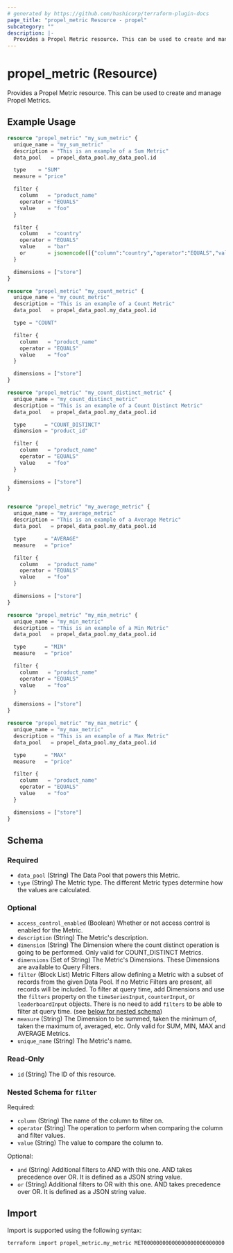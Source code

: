 ```yaml
---
# generated by https://github.com/hashicorp/terraform-plugin-docs
page_title: "propel_metric Resource - propel"
subcategory: ""
description: |-
  Provides a Propel Metric resource. This can be used to create and manage Propel Metrics.
---
```


# propel_metric (Resource)

Provides a Propel Metric resource. This can be used to create and manage Propel Metrics.

## Example Usage

```terraform
resource "propel_metric" "my_sum_metric" {
  unique_name = "my_sum_metric"
  description = "This is an example of a Sum Metric"
  data_pool   = propel_data_pool.my_data_pool.id

  type    = "SUM"
  measure = "price"

  filter {
    column   = "product_name"
    operator = "EQUALS"
    value    = "foo"
  }

  filter {
    column   = "country"
    operator = "EQUALS"
    value    = "bar"
    or       = jsonencode([{"column":"country","operator":"EQUALS","value":"baz"}])
  }

  dimensions = ["store"]
}

resource "propel_metric" "my_count_metric" {
  unique_name = "my_count_metric"
  description = "This is an example of a Count Metric"
  data_pool   = propel_data_pool.my_data_pool.id

  type = "COUNT"

  filter {
    column   = "product_name"
    operator = "EQUALS"
    value    = "foo"
  }

  dimensions = ["store"]
}

resource "propel_metric" "my_count_distinct_metric" {
  unique_name = "my_count_distinct_metric"
  description = "This is an example of a Count Distinct Metric"
  data_pool   = propel_data_pool.my_data_pool.id

  type      = "COUNT_DISTINCT"
  dimension = "product_id"

  filter {
    column   = "product_name"
    operator = "EQUALS"
    value    = "foo"
  }

  dimensions = ["store"]
}


resource "propel_metric" "my_average_metric" {
  unique_name = "my_average_metric"
  description = "This is an example of a Average Metric"
  data_pool   = propel_data_pool.my_data_pool.id

  type      = "AVERAGE"
  measure   = "price"

  filter {
    column   = "product_name"
    operator = "EQUALS"
    value    = "foo"
  }

  dimensions = ["store"]
}

resource "propel_metric" "my_min_metric" {
  unique_name = "my_min_metric"
  description = "This is an example of a Min Metric"
  data_pool   = propel_data_pool.my_data_pool.id

  type      = "MIN"
  measure   = "price"

  filter {
    column   = "product_name"
    operator = "EQUALS"
    value    = "foo"
  }

  dimensions = ["store"]
}

resource "propel_metric" "my_max_metric" {
  unique_name = "my_max_metric"
  description = "This is an example of a Max Metric"
  data_pool   = propel_data_pool.my_data_pool.id

  type      = "MAX"
  measure   = "price"

  filter {
    column   = "product_name"
    operator = "EQUALS"
    value    = "foo"
  }

  dimensions = ["store"]
}
```

<!-- schema generated by tfplugindocs -->
## Schema

### Required

- `data_pool` (String) The Data Pool that powers this Metric.
- `type` (String) The Metric type. The different Metric types determine how the values are calculated.

### Optional

- `access_control_enabled` (Boolean) Whether or not access control is enabled for the Metric.
- `description` (String) The Metric's description.
- `dimension` (String) The Dimension where the count distinct operation is going to be performed. Only valid for COUNT_DISTINCT Metrics.
- `dimensions` (Set of String) The Metric's Dimensions. These Dimensions are available to Query Filters.
- `filter` (Block List) Metric Filters allow defining a Metric with a subset of records from the given Data Pool. If no Metric Filters are present, all records will be included. To filter at query time, add Dimensions and use the `filters` property on the `timeSeriesInput`, `counterInput`, or `leaderboardInput` objects. There is no need to add `filters` to be able to filter at query time. (see [below for nested schema](#nestedblock--filter))
- `measure` (String) The Dimension to be summed, taken the minimum of, taken the maximum of, averaged, etc. Only valid for SUM, MIN, MAX and AVERAGE Metrics.
- `unique_name` (String) The Metric's name.

### Read-Only

- `id` (String) The ID of this resource.

<a id="nestedblock--filter"></a>
### Nested Schema for `filter`

Required:

- `column` (String) The name of the column to filter on.
- `operator` (String) The operation to perform when comparing the column and filter values.
- `value` (String) The value to compare the column to.

Optional:

- `and` (String) Additional filters to AND with this one. AND takes precedence over OR. It is defined as a JSON string value.
- `or` (String) Additional filters to OR with this one. AND takes precedence over OR. It is defined as a JSON string value.

## Import

Import is supported using the following syntax:

```shell
terraform import propel_metric.my_metric MET00000000000000000000000000
```
